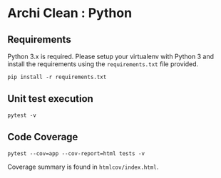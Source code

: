 # Archi Clean : Python

## Requirements
Python 3.x is required.
Please setup your virtualenv with Python 3 and install the requirements using the ```requirements.txt``` file provided.

```
pip install -r requirements.txt
```

## Unit test execution

```
pytest -v
```

## Code Coverage

```
pytest --cov=app --cov-report=html tests -v
```

Coverage summary is found in `htmlcov/index.html`.
